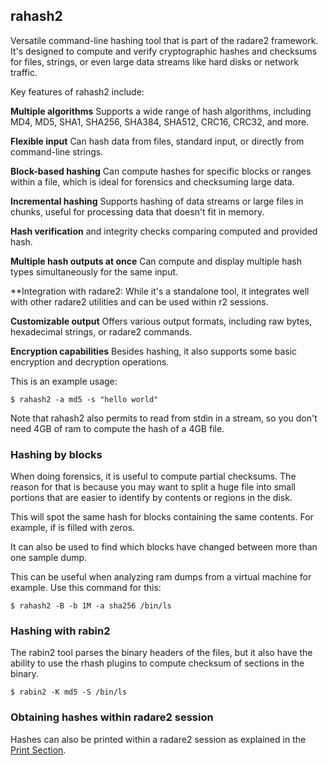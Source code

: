## rahash2

Versatile command-line hashing tool that is part of the radare2 framework. It's designed to compute and verify cryptographic hashes and checksums for files, strings, or even large data streams like hard disks or network traffic.

Key features of rahash2 include:

**Multiple algorithms** Supports a wide range of hash algorithms, including MD4, MD5, SHA1, SHA256, SHA384, SHA512, CRC16, CRC32, and more.

**Flexible input** Can hash data from files, standard input, or directly from command-line strings.

**Block-based hashing** Can compute hashes for specific blocks or ranges within a file, which is ideal for forensics and checksuming large data.

**Incremental hashing** Supports hashing of data streams or large files in chunks, useful for processing data that doesn't fit in memory.

**Hash verification** and integrity checks comparing computed and provided hash.

**Multiple hash outputs at once** Can compute and display multiple hash types simultaneously for the same input.

**Integration with radare2: While it's a standalone tool, it integrates well with other radare2 utilities and can be used within r2 sessions.

**Customizable output** Offers various output formats, including raw bytes, hexadecimal strings, or radare2 commands.

**Encryption capabilities** Besides hashing, it also supports some basic encryption and decryption operations.

This is an example usage:

```console
$ rahash2 -a md5 -s "hello world"
```

Note that rahash2 also permits to read from stdin in a stream, so you don't need 4GB of ram to compute the hash of a 4GB file.

### Hashing by blocks

When doing forensics, it is useful to compute partial checksums. The reason for that is because you may want to split a huge file into small portions that are easier to identify by contents or regions in the disk.

This will spot the same hash for blocks containing the same contents. For example, if is filled with zeros.

It can also be used to find which blocks have changed between more than one sample dump.

This can be useful when analyzing ram dumps from a virtual machine for example. Use this command for this:

```console
$ rahash2 -B -b 1M -a sha256 /bin/ls
```

### Hashing with rabin2

The rabin2 tool parses the binary headers of the files, but it also have the ability to use the rhash plugins to compute checksum of sections in the binary.

```console
$ rabin2 -K md5 -S /bin/ls
```

### Obtaining hashes within radare2 session
Hashes can also be printed within a radare2 session as explained in the [Print Section](../../commandline/print_modes.md).